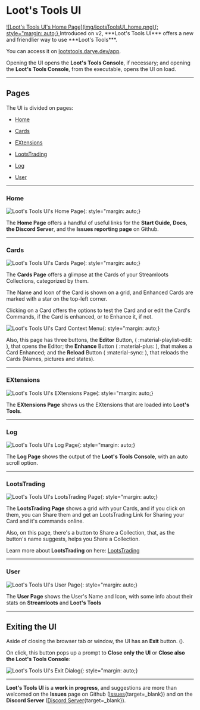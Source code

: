 # Loot's Tools UI
<a href="https://lootstools.darye.dev/app">
![Loot's Tools UI's Home Page](img/lootsToolsUI_home.png){: style="margin: auto;}
</a>
Introduced on v2, ***Loot's Tools UI*** offers a new and friendlier way to use ***Loot's Tools***. 

You can access it on [lootstools.darye.dev/app](https://lootstools.darye.dev/app).

Opening the UI opens the **Loot's Tools Console**, if necessary; and opening the **Loot's Tools Console**, from the executable, opens the UI on load.

---

## Pages

The UI is divided on pages:

- [Home](#home)

- [Cards](#cards)

- [EXtensions](#extensions)

- [LootsTrading](#lootstrading)

- [Log](#log)

- [User](#user)

---

### Home

![Loot's Tools UI's Home Page](img/lootsToolsUI_home.png){: style="margin: auto;}

The **Home Page** offers a handful of useful links for the **Start Guide**, **Docs**, **the Discord Server**, and the **Issues reporting page** on Github.

---

### Cards

![Loot's Tools UI's Cards Page](img/lootsToolsUI_cards.png){: style="margin: auto;}

The **Cards Page** offers a glimpse at the Cards of your Streamloots Collections, categorized by them. 

The Name and Icon of the Card is shown on a grid, and Enhanced Cards are marked with a star on the top-left corner.

Clicking on a Card offers the options to test the Card and or edit the Card's Commands, if the Card is enhanced, or to Enhance it, if not.

![Loot's Tools UI's Card Context Menu](img/lootsToolsUI_cardContextMenu.png){: style="margin: auto;}

Also, this page has three buttons, the **Editor** Button, ( :material-playlist-edit: ), that opens the Editor; the **Enhance** Button ( :material-plus: ), that makes a Card Enhanced; and the **Reload** Button ( :material-sync: ), that reloads the Cards (Names, pictures and states).

---

### EXtensions

![Loot's Tools UI's EXtensions Page](img/lootsToolsUI_extensions.png){: style="margin: auto;}

The **EXtensions Page** shows us the EXtensions that are loaded into **Loot's Tools**.

---

### Log

![Loot's Tools UI's Log Page](img/lootsToolsUI_log.png){: style="margin: auto;}

The **Log Page** shows the output of the **Loot's Tools Console**, with an auto scroll option.

---

### LootsTrading

![Loot's Tools UI's LootsTrading Page](img/lootsToolsUI_lootsTrading.png){: style="margin: auto;}

The **LootsTrading Page** shows a grid with your Cards, and if you click on them, you can Share them and get an LootsTrading Link for Sharing your Card and it's commands online.

Also, on this page, there's a button to Share a Collection, that, as the button's name suggests, helps you Share a Collection.

Learn more about **LootsTrading** on here: [LootsTrading](additionalFeatures/lootsTrading/index.md)

---

### User

![Loot's Tools UI's User Page](img/lootsToolsUI_user.png){: style="margin: auto;}

The **User Page** shows the User's Name and Icon, with some info about their stats on **Streamloots** and **Loot's Tools**

---

## Exiting the UI

Aside of closing the browser tab or window, the UI has an **Exit** button. (<ion-icon name="exit-outline"></ion-icon>).

On click, this button pops up a prompt to **Close only the UI** or **Close also the Loot's Tools Console**:

![Loot's Tools UI's Exit Dialog](img/lootsToolsUI_exit.png){: style="margin: auto;}

---

**Loot's Tools UI** is a **work in progress**, and suggestions are more than welcomed on the **Issues** page on Github ([Issues](https://github.com/DaryeDev/LootsTools/issues){target=_blank}) and on the **Discord Server** ([Discord Server](https://discord.io/Darye){target=_blank}).
